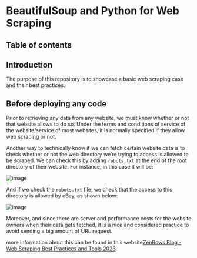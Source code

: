 # BeautifulSoup and Python for Web Scraping

## Table of contents

## Introduction

The purpose of this repository is to showcase a basic web scraping case and their best practices.



## Before deploying any code

Prior to retrieving any data from any website, we must know whether or not that website allows to do so. Under the terms and conditions of service of the website/service of most websites, it is normally specified if they allow web scraping or not. 

Another way to technically know if we can fetch certain website data is to check whether or not the web directory we’re trying to access is allowed to be scraped. We can check this by adding `robots.txt` at the end of the root directory of their website. For instance, in this case it will be:

![image](https://github.com/GBlanch/BeautifulSoup-and-Python-for-Web-Scraping/assets/136500426/ac71c1bb-ce67-4713-bd88-a16a01916461)

And if we check the `robots.txt` file, we check that the access to this directory is allowed by eBay, as shown below:

![image](https://github.com/GBlanch/BeautifulSoup-and-Python-for-Web-Scraping/assets/136500426/3a6c0cbf-9f1d-4323-ad33-5e0031b7e3d9)






Moreover, and since there are server and performance costs for the website owners when their data gets fetched, it is a nice and considered practice to avoid sending a big amount of URL request.

more information about this can be found in this website[ZenRows Blog - Web Scraping Best Practices and Tools 2023](https://www.zenrows.com/blog/web-scraping-best-practices#respect-robots-txt-sitemap)
